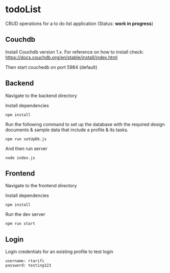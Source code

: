 # todoList

CRUD operations for a to do list application (Status: **work in progress**)

## Couchdb
Install Couchdb version 1.x. For reference on how to install check: https://docs.couchdb.org/en/stable/install/index.html

Then start couchedb on port 5984 (default)

## Backend
Navigate to the backend directory

Install dependencies
```
npm install
```

Run the following command to set up the database with the required design documents & sample data that include a profile & its tasks.
```
npm run setUpDb.js
```
And then run server
```
node index.js
```
## Frontend
Navigate to the frontend directory 

Install dependencies
```
npm install
```

Run the dev server
```
npm run start
```


## Login
Login credentials for an existing profile to test login
```
username: rtarifi
password: testing123
```
